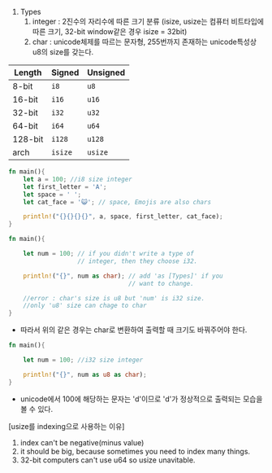 1. Types
	1. integer : 2진수의 자리수에 따른 크기 분류 (isize, usize는 컴퓨터 비트타입에 따른 크기, 32-bit window같은 경우 isize = 32bit)
	2. char : unicode체제를 따르는 문자형, 255번까지 존재하는 unicode특성상 u8의 size를 갖는다. 

| Length  | Signed  | Unsigned |
| ------- | ------- | -------- |
| 8-bit   | `i8`    | `u8`     |
| 16-bit  | `i16`   | `u16`    |
| 32-bit  | `i32`   | `u32`    |
| 64-bit  | `i64`   | `u64`    |
| 128-bit | `i128`  | `u128`   |
| arch    | `isize` | `usize`  |


```rust title='Types Ex'
fn main(){
	let a = 100; //i8 size integer
	let first_letter = 'A';
	let space = ' ';
	let cat_face = '😺'; // space, Emojis are also chars

	println!("{}{}{}{}", a, space, first_letter, cat_face);
}
```


```rust title='if you want show int to char [error]'
fn main(){

	let num = 100; // if you didn't write a type of
	               // integer, then they choose i32.

	println!("{}", num as char); // add 'as [Types]' if you 
	                             // want to change.

	//error : char's size is u8 but 'num' is i32 size. 
	//only 'u8' size can chage to char
}
```

- 따라서 위의 같은 경우는 char로 변환하여 출력할 때 크기도 바꿔주어야 한다.

```rust
fn main(){

	let num = 100; //i32 size integer

	println!("{}", num as u8 as char);
}
```

- unicode에서 100에 해당하는 문자는 'd'이므로 'd'가 정상적으로 출력되는 모습을 볼 수 있다.

[usize를 indexing으로 사용하는 이유] 
1. index can't be negative(minus value)
2. it should be big, because sometimes you need to index many things.
3. 32-bit computers can't use u64 so usize unavitable.

